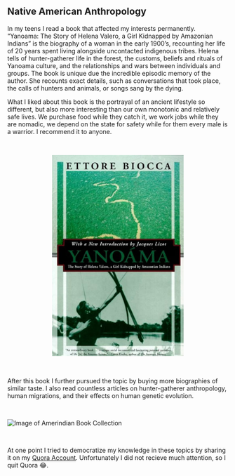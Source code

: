 ## Native American Anthropology
In my teens I read a book that affected my interests permanently. “Yanoama: The Story of Helena Valero, a Girl Kidnapped by Amazonian Indians” is the biography of a woman in the early 1900’s, 
recounting her life of 20 years spent living alongside uncontacted indigenous tribes. Helena tells of hunter-gatherer life in the forest, the customs, beliefs and rituals of Yanoama culture, 
and the relationships and wars between individuals and groups. The book is unique due the incredible episodic memory of the author. She recounts exact details, such as conversations that took place, 
the calls of hunters and animals, or songs sang by the dying.

What I liked about this book is the portrayal of an ancient lifestyle so different, but also more interesting than our own monotonic and relatively safe lives. We purchase food while they catch it, we work jobs while they are nomadic, 
we depend on the state for safety while for them every male is a warrior. I recommend it to anyone. 

&nbsp;

<p align="center">
  <img src="images/Yanoama.png" width="300" />
</p>

&nbsp;

After this book I further pursued the topic by buying more biographies of similar taste. I also read countless articles on hunter-gatherer anthropology, human migrations, and their effects on human genetic evolution.

&nbsp;

![Image of Amerindian Book Collection](images/Amerindian_Books.png)

&nbsp;

At one point I tried to democratize my knowledge in these topics by sharing it on my [Quora Account](https://www.quora.com/profile/Ray-Coden-Mercurius). Unfortunately I did not recieve much attention, so I quit Quora 😂. 
